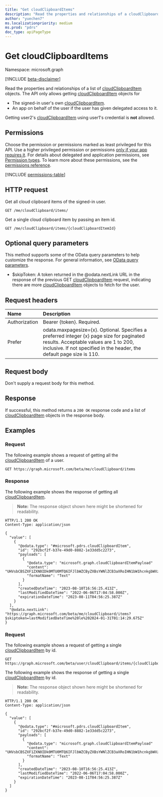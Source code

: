 ```yaml
---
title: "Get cloudClipboardItems"
description: "Read the properties and relationships of a cloudClipboardItem object or a list of cloudClipbaordItems. "
author: "yuechen7"
ms.localizationpriority: medium
ms.prod: "pdrs"
doc_type: apiPageType
---
```


# Get cloudClipboardItems

Namespace: microsoft.graph

[!INCLUDE [beta-disclaimer](../../includes/beta-disclaimer.md)]

Read the properties and relationships of a list of [cloudClipboardItem](../resources/cloudclipboarditem.md) objects. The API only allows getting [cloudClipboardItem](../resources/cloudclipboarditem.md) objects for 
- The signed-in user's own [cloudClipboardItem](../resources/cloudclipboarditem.md).
- An app on behalf of the user if the user has given delegated access to it.

Getting user2's [cloudClipboardItem](../resources/cloudclipboarditem.md) using user1's credential is **not** allowed.

## Permissions

Choose the permission or permissions marked as least privileged for this API. Use a higher privileged permission or permissions [only if your app requires it](/graph/permissions-overview#best-practices-for-using-microsoft-graph-permissions). For details about delegated and application permissions, see [Permission types](/graph/permissions-overview#permission-types). To learn more about these permissions, see the [permissions reference](/graph/permissions-reference).

<!-- {
  "blockType": "permissions",
  "name": "cloudclipboarditem-get-permissions"
}
-->
[!INCLUDE [permissions-table](../includes/permissions/cloudclipboarditem-get-permissions.md)]

## HTTP request

<!-- {
  "blockType": "ignored"
}
-->
Get all cloud clipboard items of the signed-in user.
``` http
GET /me/cloudClipboard/items/
```

Get a single cloud clipboard item by passing an item id.
``` http
GET /me/cloudClipboard/items/{cloudClipboardItemId}
```

## Optional query parameters

This method supports some of the OData query parameters to help customize the response. For general information, see [OData query parameters](/graph/query-parameters).

- $skipToken: A token returned in the @odata.nextLink URL in the response of the previous GET [cloudClipboardItem](../resources/cloudclipboarditem.md) request, indicating there are more [cloudClipboardItem](../resources/cloudclipboarditem.md) objects  to fetch for the user. 

## Request headers

|Name|Description|
|:---|:---|
|Authorization|Bearer {token}. Required.|
|Prefer |odata.maxpagesize={x}. Optional. Specifies a preferred integer {x} page size for paginated results. Acceptable values are 1 to 200, inclusive. If not specified in the header, the default page size is 110. 

## Request body

Don't supply a request body for this method.

## Response

If successful, this method returns a `200 OK` response code and a list of [cloudClipboardItem](../resources/cloudclipboarditem.md) objects in the response body.

## Examples


### Request

The following example shows a request of getting all the [cloudClipboardItem](../resources/cloudclipboarditem.md) of a user.
<!-- {
  "blockType": "request",
  "name": "get_cloudclipboarditem"
}
-->
``` http
GET https://graph.microsoft.com/beta/me/cloudClipboard/items
```

### Response

The following example shows the response of getting all [cloudClipboardItem](../resources/cloudclipboarditem.md).
>**Note:** The response object shown here might be shortened for readability.
<!-- {
  "blockType": "response",
  "truncated": true,
  "@odata.type": "microsoft.pdrs.cloudClipboardItem"
}
-->
``` http
HTTP/1.1 200 OK
Content-Type: application/json

{
  "value": [
    {
      "@odata.type": "#microsoft.pdrs.cloudClipboardItem",
      "id": "292bcf2f-b37e-49d0-8882-1e33dd5c2273",
      "payloads": [
        {
          "@odata.type": "microsoft.graph.cloudClipboardItemPayload"
          "content": "UHVsbCBSZXF1ZXN0IDk0MTU0MTQ6IFJlbWZCByZXBsYWNlZCB3aXRoIHN1bW1hcnkgbWVzc2FnZS4=",
          "formatName": "Text"
        }
      ],
      "createdDateTime": "2023-08-10T16:56:25.413Z",
      "lastModifiedDateTime": "2022-06-06T17:04:58.000Z",
      "expirationDateTime": "2023-08-11T04:56:25.387Z"
    }
  ],
  "@odata.nextLink": "https://graph.microsoft.com/beta/me/cloudClipboard/items?$skiptoken=lastModifiedDateTime%20le%202024-01-31T01:14:29.675Z"
}
```

### Request

The following example shows a request of getting a single [cloudClipboardItem](../resources/cloudclipboarditem.md) by id.
<!-- {
  "blockType": "request",
  "name": "get_cloudclipboarditem"
}
-->
``` http
GET https://graph.microsoft.com/beta/user/cloudClipboard/items/{cloudClipboardItemId}
```

The following example shows the response of getting a single [cloudClipboardItem](../resources/cloudclipboarditem.md) by id.
>**Note:** The response object shown here might be shortened for readability.
<!-- {
  "blockType": "response",
  "truncated": true,
  "@odata.type": "microsoft.pdrs.cloudClipboardItem"
}
-->
``` http
HTTP/1.1 200 OK
Content-Type: application/json

{
  "value": [
    {
      "@odata.type": "#microsoft.pdrs.cloudClipboardItem",
      "id": "292bcf2f-b37e-49d0-8882-1e33dd5c2273",
      "payloads": [
        {
          "@odata.type": "microsoft.graph.cloudClipboardItemPayload"
          "content": "UHVsbCBSZXF1ZXN0IDk0MTU0MTQ6IFJlbWZCByZXBsYWNlZCB3aXRoIHN1bW1hcnkgbWVzc2FnZS4=",
          "formatName": "Text"
        }
      ],
      "createdDateTime": "2023-08-10T16:56:25.413Z",
      "lastModifiedDateTime": "2022-06-06T17:04:58.000Z",
      "expirationDateTime": "2023-08-11T04:56:25.387Z"
    }
  ]
}
```

